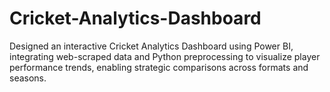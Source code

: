# Cricket-Analytics-Dashboard
Designed an interactive Cricket Analytics Dashboard using Power BI, integrating web-scraped data and Python preprocessing to visualize player performance trends, enabling strategic comparisons across formats and seasons.

